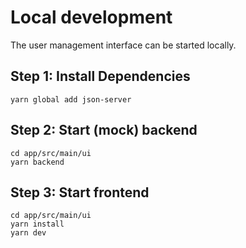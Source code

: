 # Local development

The user management interface can be started locally.

## Step 1: Install Dependencies
```
yarn global add json-server
```

## Step 2: Start (mock) backend
```
cd app/src/main/ui
yarn backend
```

## Step 3: Start frontend
```
cd app/src/main/ui
yarn install
yarn dev
```
